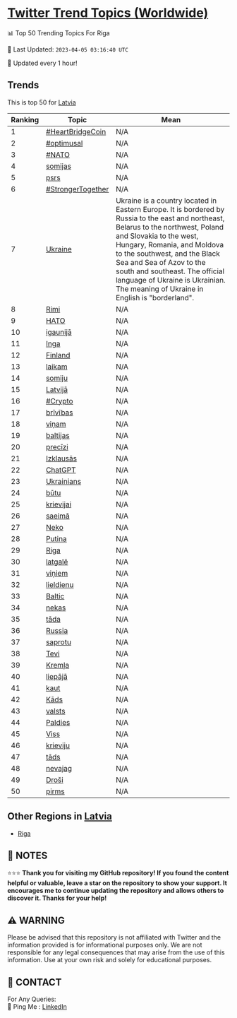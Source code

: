 [Twitter Trend Topics (Worldwide)](https://github.com/ErcinDedeoglu/Twitter-Trend-Topics)
==========


📊 Top 50 Trending Topics For Riga

📆 Last Updated: `2023-04-05 03:16:40 UTC`

🔧 Updated every 1 hour!


## Trends

This is top 50 for [Latvia](</Latvia>)

| Ranking | Topic | Mean |
| ------- | ------------ | ------------ |
| 1 | [#HeartBridgeCoin](http://twitter.com/search?q=%23HeartBridgeCoin) | N/A |
| 2 | [#optimusal](http://twitter.com/search?q=%23optimusal) | N/A |
| 3 | [#NATO](http://twitter.com/search?q=%23NATO) | N/A |
| 4 | [somijas](http://twitter.com/search?q=somijas) | N/A |
| 5 | [psrs](http://twitter.com/search?q=psrs) | N/A |
| 6 | [#StrongerTogether](http://twitter.com/search?q=%23StrongerTogether) | N/A |
| 7 | [Ukraine](http://twitter.com/search?q=Ukraine) | Ukraine is a country located in Eastern Europe. It is bordered by Russia to the east and northeast, Belarus to the northwest, Poland and Slovakia to the west, Hungary, Romania, and Moldova to the southwest, and the Black Sea and Sea of Azov to the south and southeast. The official language of Ukraine is Ukrainian. The meaning of Ukraine in English is "borderland". |
| 8 | [Rimi](http://twitter.com/search?q=Rimi) | N/A |
| 9 | [НАТО](http://twitter.com/search?q=%d0%9d%d0%90%d0%a2%d0%9e) | N/A |
| 10 | [igaunijā](http://twitter.com/search?q=igaunij%c4%81) | N/A |
| 11 | [Inga](http://twitter.com/search?q=Inga) | N/A |
| 12 | [Finland](http://twitter.com/search?q=Finland) | N/A |
| 13 | [laikam](http://twitter.com/search?q=laikam) | N/A |
| 14 | [somiju](http://twitter.com/search?q=somiju) | N/A |
| 15 | [Latvijā](http://twitter.com/search?q=Latvij%c4%81) | N/A |
| 16 | [#Crypto](http://twitter.com/search?q=%23Crypto) | N/A |
| 17 | [brīvības](http://twitter.com/search?q=br%c4%abv%c4%abbas) | N/A |
| 18 | [viņam](http://twitter.com/search?q=vi%c5%86am) | N/A |
| 19 | [baltijas](http://twitter.com/search?q=baltijas) | N/A |
| 20 | [precīzi](http://twitter.com/search?q=prec%c4%abzi) | N/A |
| 21 | [Izklausās](http://twitter.com/search?q=Izklaus%c4%81s) | N/A |
| 22 | [ChatGPT](http://twitter.com/search?q=ChatGPT) | N/A |
| 23 | [Ukrainians](http://twitter.com/search?q=Ukrainians) | N/A |
| 24 | [būtu](http://twitter.com/search?q=b%c5%abtu) | N/A |
| 25 | [krievijai](http://twitter.com/search?q=krievijai) | N/A |
| 26 | [saeimā](http://twitter.com/search?q=saeim%c4%81) | N/A |
| 27 | [Neko](http://twitter.com/search?q=Neko) | N/A |
| 28 | [Putina](http://twitter.com/search?q=Putina) | N/A |
| 29 | [Riga](http://twitter.com/search?q=Riga) | N/A |
| 30 | [latgalē](http://twitter.com/search?q=latgal%c4%93) | N/A |
| 31 | [viņiem](http://twitter.com/search?q=vi%c5%86iem) | N/A |
| 32 | [lieldienu](http://twitter.com/search?q=lieldienu) | N/A |
| 33 | [Baltic](http://twitter.com/search?q=Baltic) | N/A |
| 34 | [nekas](http://twitter.com/search?q=nekas) | N/A |
| 35 | [tāda](http://twitter.com/search?q=t%c4%81da) | N/A |
| 36 | [Russia](http://twitter.com/search?q=Russia) | N/A |
| 37 | [saprotu](http://twitter.com/search?q=saprotu) | N/A |
| 38 | [Tevi](http://twitter.com/search?q=Tevi) | N/A |
| 39 | [Kremļa](http://twitter.com/search?q=Krem%c4%bca) | N/A |
| 40 | [liepājā](http://twitter.com/search?q=liep%c4%81j%c4%81) | N/A |
| 41 | [kaut](http://twitter.com/search?q=kaut) | N/A |
| 42 | [Kāds](http://twitter.com/search?q=K%c4%81ds) | N/A |
| 43 | [valsts](http://twitter.com/search?q=valsts) | N/A |
| 44 | [Paldies](http://twitter.com/search?q=Paldies) | N/A |
| 45 | [Viss](http://twitter.com/search?q=Viss) | N/A |
| 46 | [krieviju](http://twitter.com/search?q=krieviju) | N/A |
| 47 | [tāds](http://twitter.com/search?q=t%c4%81ds) | N/A |
| 48 | [nevajag](http://twitter.com/search?q=nevajag) | N/A |
| 49 | [Droši](http://twitter.com/search?q=Dro%c5%a1i) | N/A |
| 50 | [pirms](http://twitter.com/search?q=pirms) | N/A |



## Other Regions in [Latvia](</Latvia>)

* [Riga](</Latvia/Riga.md>)



## 📝 NOTES

⭐⭐⭐ **Thank you for visiting my GitHub repository! If you found the content helpful or valuable, leave a star on the repository to show your support. It encourages me to continue updating the repository and allows others to discover it. Thanks for your help!**


## ⚠️ WARNING

Please be advised that this repository is not affiliated with Twitter and the information provided is for informational purposes only. We are not responsible for any legal consequences that may arise from the use of this information. Use at your own risk and solely for educational purposes.


## 📨 CONTACT

 For Any Queries:  
            🏓 Ping Me : [LinkedIn](https://www.linkedin.com/in/ercindedeoglu/)
